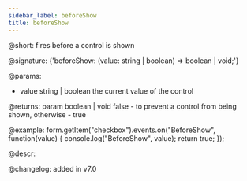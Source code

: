 ```yaml
---
sidebar_label: beforeShow
title: beforeShow
---          
```


@short: fires before a control is shown
 
@signature: {'beforeShow: (value: string | boolean) => boolean | void;'}

@params:
- value     string | boolean     the current value of the control

@returns:
param   boolean | void     false - to prevent a control from being shown, otherwise - true

@example:
form.getItem("checkbox").events.on("BeforeShow", function(value) {
    console.log("BeforeShow", value);
    return true;
});

@descr:

@changelog: added in v7.0
